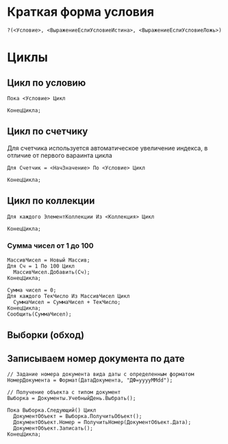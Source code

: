 # Краткая форма условия
```
?(<Условие>, <ВыражениеЕслиУсловиеИстина>, <ВыражениеЕслиУсловиеЛожь>)
```

# Циклы

## Цикл по условию
```
Пока <Условие> Цикл

КонецЦикла;
```

## Цикл по счетчику

Для счетчика используется автоматическое увеличение индекса, в отличие от первого вараинта цикла

```
Для Счетчик = <НачЗначение> По <Условие> Цикл

КонецЦикла;
```

## Цикл по коллекции
```
Для каждого ЭлементКоллекции Из <Коллекция> Цикл

КонецЦикла;
```

### Сумма чисел от 1 до 100
```
МассивЧисел = Новый Массив;
Для Сч = 1 По 100 Цикл
  МассивЧисел.Добавить(Сч);
КонецЦикла;

Сумма чисел = 0;
Для каждого ТекЧисло Из МассивЧисел Цикл
  СуммаЧисел = СуммаЧисел + ТекЧисло;
КонецЦикла;
Сообщить(СуммаЧисел);
```


## Выборки (обход)

## Записываем номер документа по дате
```
// Задание номера документа вида даты с определенным форматом
НомерДокумента = Формат(ДатаДокумента, "ДФ=yyyyMMdd");

// Получение объекта с типом документ
Выборка = Документы.УчебныйДень.Выбрать();

Пока Выборка.Следующий() Цикл
  ДокументОбъект = Выборка.ПолучитьОбъект();
  ДокументОбъект.Номер = ПолучитьНомер(ДокументОбъект.Дата);
  ДокументОбъект.Записать();
КонецЦикла;
```
